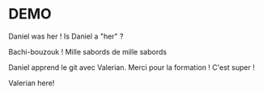 # DEMO
Daniel was her ! Is Daniel a "her" ?

Bachi-bouzouk ! Mille sabords de mille sabords

Daniel apprend le git avec Valerian. Merci pour la formation ! C'est super ! 

Valerian here!
